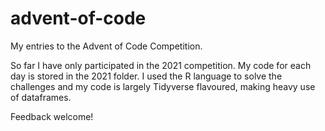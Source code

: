 # advent-of-code
My entries to the Advent of Code Competition.

So far I have only participated in the 2021 competition. My code for each day is stored in the 2021 folder. I used the R language to solve the challenges and my code is largely Tidyverse flavoured, making heavy use of dataframes.

Feedback welcome!